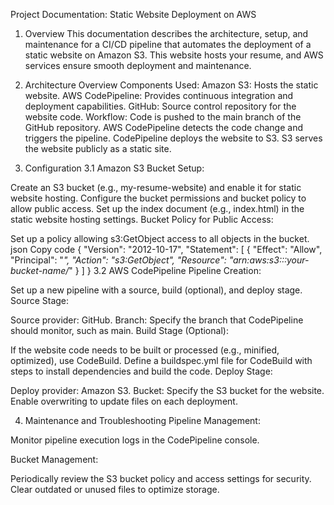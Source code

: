 Project Documentation: Static Website Deployment on AWS
1. Overview
This documentation describes the architecture, setup, and maintenance for a CI/CD pipeline that automates the deployment of a static website on Amazon S3. This website hosts your resume, and AWS services ensure smooth deployment and maintenance.

2. Architecture Overview
Components Used:
Amazon S3: Hosts the static website.
AWS CodePipeline: Provides continuous integration and deployment capabilities.
GitHub: Source control repository for the website code.
Workflow:
Code is pushed to the main branch of the GitHub repository.
AWS CodePipeline detects the code change and triggers the pipeline.
CodePipeline deploys the website to S3.
S3 serves the website publicly as a static site.

3. Configuration
3.1 Amazon S3
Bucket Setup:

Create an S3 bucket (e.g., my-resume-website) and enable it for static website hosting.
Configure the bucket permissions and bucket policy to allow public access.
Set up the index document (e.g., index.html) in the static website hosting settings.
Bucket Policy for Public Access:

Set up a policy allowing s3:GetObject access to all objects in the bucket.
json
Copy code
{
  "Version": "2012-10-17",
  "Statement": [
    {
      "Effect": "Allow",
      "Principal": "*",
      "Action": "s3:GetObject",
      "Resource": "arn:aws:s3:::your-bucket-name/*"
    }
  ]
}
3.2 AWS CodePipeline
Pipeline Creation:

Set up a new pipeline with a source, build (optional), and deploy stage.
Source Stage:

Source provider: GitHub.
Branch: Specify the branch that CodePipeline should monitor, such as main.
Build Stage (Optional):

If the website code needs to be built or processed (e.g., minified, optimized), use CodeBuild.
Define a buildspec.yml file for CodeBuild with steps to install dependencies and build the code.
Deploy Stage:

Deploy provider: Amazon S3.
Bucket: Specify the S3 bucket for the website.
Enable overwriting to update files on each deployment.

4. Maintenance and Troubleshooting
Pipeline Management:

Monitor pipeline execution logs in the CodePipeline console.

Bucket Management:

Periodically review the S3 bucket policy and access settings for security.
Clear outdated or unused files to optimize storage.
